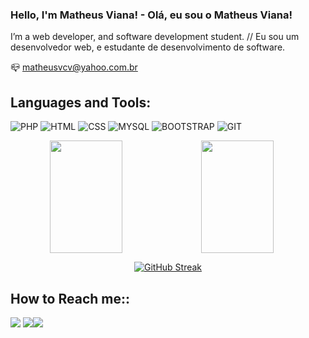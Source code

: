 <h3> Hello, I'm Matheus Viana! - Olá, eu sou o Matheus Viana!</h3>

I’m a web developer, and software development student. // Eu sou um desenvolvedor web, e estudante de desenvolvimento de software.

📪 matheusvcv@yahoo.com.br

<h2>Languages and Tools:</h2>

![PHP](https://img.shields.io/badge/PHP-777BB4?style=for-the-badge&logo=php&logoColor=white)
![HTML](https://img.shields.io/badge/HTML5-E34F26?style=for-the-badge&logo=html5&logoColor=white)
![CSS](https://img.shields.io/badge/CSS3-1572B6?style=for-the-badge&logo=css3&logoColor=white)
![MYSQL](https://img.shields.io/badge/MySQL-005C84?style=for-the-badge&logo=mysql&logoColor=white)
![BOOTSTRAP](https://img.shields.io/badge/Bootstrap-563D7C?style=for-the-badge&logo=bootstrap&logoColor=white)
![GIT](https://img.shields.io/badge/GIT-E44C30?style=for-the-badge&logo=git&logoColor=white)

<div style="display: inline" align="center" >

<a href="https://github.com/matheusvcv">
<img height="180em" width="48%" src="https://github-readme-stats.vercel.app/api?username=matheusvcv&show_icons=true&theme=dark&include_all_commits=true&count_private=true"><img height="180em"  width="48%"  src="https://github-readme-stats.vercel.app/api/top-langs/?username=matheusvcv&layout=compact&langs_count=7&theme=dark">


[![GitHub Streak](https://github-readme-streak-stats.herokuapp.com?user=matheusvcv&theme=dark&date_format=j%20M%5B%20Y%5D)](https://git.io/streak-stats)

  
</div>
  
 <h2>How to Reach me::</h2>  
  <a href="https://www.linkedin.com/in/matheusvcv" target="_blank"><img src="https://img.shields.io/badge/-LinkedIn-%230077B5?style=for-the-badge&logo=linkedin&logoColor=white" target="_blank"></a>
<a href="https://instagram.com/matheusvcv" target="_blank"><img src="https://img.shields.io/badge/-Instagram-%23E4405F?style=for-the-badge&logo=instagram&logoColor=white" target="_blank"></a><a href="https://www.youtube.com/channel/UCuosS6TLk6g00axCYUM98UQ" target="_blank"><img src="https://img.shields.io/badge/YouTube-FF0000?style=for-the-badge&logo=youtube&logoColor=white" target="_blank"></a>

  



    


          
 
  
